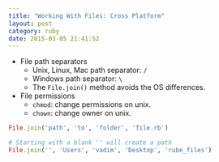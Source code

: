 ```yaml
---
title: "Working With Files: Cross Platform" 
layout: post
category: ruby
date: 2015-03-05 21:41:52 
---
```


- File path separators
  - Unix, Linux, Mac path separator: `/`
  - Windows path separator: `\`
  - The `File.join()` method avoids the OS differences.
- File permissions
  - `chmod`: change permissions on unix.
  - `chown`: change owner on unix.

```ruby
File.join('path', 'to', 'folder', 'file.rb')

# Starting with a blank '' will create a path
File.join('', 'Users', 'vadim', 'Desktop', 'rube_files')
```